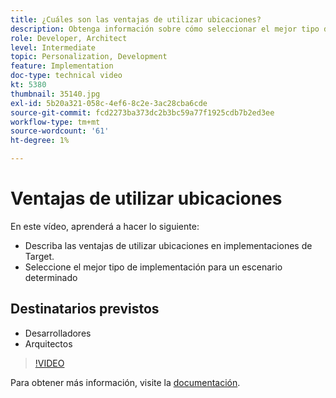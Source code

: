 ```yaml
---
title: ¿Cuáles son las ventajas de utilizar ubicaciones?
description: Obtenga información sobre cómo seleccionar el mejor tipo de implementación de Adobe Target para un escenario determinado.
role: Developer, Architect
level: Intermediate
topic: Personalization, Development
feature: Implementation
doc-type: technical video
kt: 5380
thumbnail: 35140.jpg
exl-id: 5b20a321-058c-4ef6-8c2e-3ac28cba6cde
source-git-commit: fcd2273ba373dc2b3bc59a77f1925cdb7b2ed3ee
workflow-type: tm+mt
source-wordcount: '61'
ht-degree: 1%

---
```


# Ventajas de utilizar ubicaciones

En este vídeo, aprenderá a hacer lo siguiente:

* Describa las ventajas de utilizar ubicaciones en implementaciones de Target.
* Seleccione el mejor tipo de implementación para un escenario determinado

## Destinatarios previstos

* Desarrolladores
* Arquitectos

>[!VIDEO](https://video.tv.adobe.com/v/35140/?quality=12)

Para obtener más información, visite la [documentación](https://experienceleague.adobe.com/docs/target/using/implement-target/implementing-target.html?lang=en).
